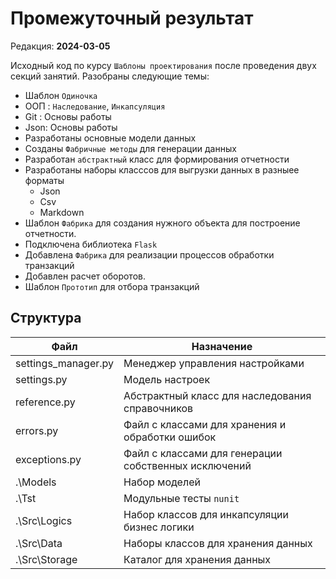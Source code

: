 # Промежуточный результат
Редакция: **2024-03-05**

Исходный код по курсу `Шаблоны проектирования` после проведения двух секций занятий.
Разобраны следующие темы:
- Шаблон `Одиночка`
- ООП : `Наследование`, `Инкапсуляция`
- Git : Основы работы
- Json: Основы работы
- Разработаны основные модели данных
- Созданы `Фабричные методы` для генерации данных
- Разработан `абстрактный` класс для формирования отчетности
- Разработаны наборы класссов для выгрузки данных в разныее форматы
  * Json
  * Csv
  * Markdown
- Шаблон `Фабрика` для создания нужного объекта для построение
отчетности.  
- Подключена библиотека `Flask`  
- Добавлена `Фабрика` для реализации процессов обработки транзакций
- Добавлен расчет оборотов.
- Шаблон `Прототип` для отбора транзакций

## Структура

|  Файл                        | Назначение                       |
|------------------------------|----------------------------------|
| settings_manager.py          | Менеджер управления настройками  |
| settings.py                  | Модель настроек                  |
| reference.py                 | Абстрактный класс для наследования справочников |
| errors.py                    | Файл с классами для хранения и обработки ошибок |
| exceptions.py                | Файл с классами для генерации собственных исключений |
| .\Models                     | Набор моделей   |
| .\Tst                        | Модульные тесты `nunit` |
| .\Src\Logics                 | Набор классов для инкапсуляции бизнес логики |
| .\Src\Data                   | Наборы классов для хранения данных |
| .\Src\Storage                | Каталог для хранения данных |


